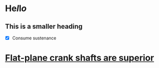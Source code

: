 # H**e***l*l*o*  
## This is a smaller heading
- [x] Consume sustenance

# [Flat-plane crank shafts are superior](https://en.wikipedia.org/wiki/Flat-plane_crank)
